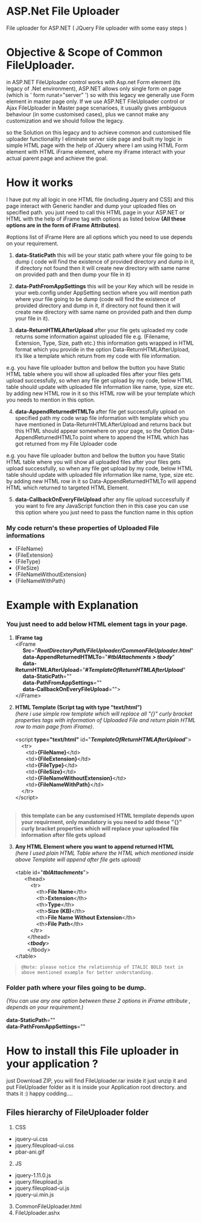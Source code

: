 # ASP.Net File Uploader
File uploader for ASP.NET ( JQuery File uploader with some easy steps )

# Objective & Scope of Common FileUploader.
in ASP.NET FileUploader control works with Asp.net Form element (its legacy of .Net environment), ASP.NET allows only single form on page (which is ' form runat="server" ') so with this legacy we generally use Form element in master page only. If we use ASP.NET FileUploader control or Ajax FileUploader in Master page scenarioes, it usually gives ambiguous behaviour (in some customised cases), plus we cannot make any customization and we should follow the legacy.  

so the Solution on this legacy and to achieve common and customised file uploader functionality I eliminate server side page and built my logic in simple HTML page with the help of JQuery where I am using HTML Form element with HTML iFrame element, where my iFrame interact with your actual parent page and achieve the goal.

# How it works 
  I have put my all logic in one HTML file (including Jquery and CSS) and this page interact with Generic handler and dump your uploaded files on specified path. you just need to call this HTML page in your ASP.NET or HTML with the help of iFrame tag with options as listed below <b>(All these options are in the form of iFrame Attributes)</b>.

#options list of iFrame
Here are all options which you need to use depends on your requirement. 

1. <b>data-StaticPath</b> 
   this will be your static path where your file going to be dump ( code will find the existence of provided directory and dump in it, if directory not found then it will create new directory with same name on provided path and then dump your file in it)

2. <b>data-PathFromAppSettings</b>
   this will be your Key which will be reside in your web.config under AppSetting section where you will mention path where your file going to be dump (code will find the existence of provided directory and dump in it, if directory not found then it will create new directory with same name on provided path and then dump your file in it).
 
3. <b>data-ReturnHTMLAfterUpload</b>
   after your file gets uploaded my code returns some information against uploaded file e.g. (Filename, Extension, Type, Size, path etc.) this information gets wrapped in HTML format which you provide in the option Data-ReturnHTMLAfterUpload, it’s like a template which return from my code with file information.

  e.g. you have file uploader button and bellow the button you have Static HTML table where you will show all uploaded files after your files gets upload successfully, so when any file get upload by my code, below HTML table should update with uploaded file information like name, type, size etc. by adding new HTML row in it so this HTML row will be your template which you needs to mention in this option. 

4. <b>data-AppendReturnedHTMLTo</b> 
   after file get successfully upload on specified path my code wrap file information with template which you have mentioned in Data-ReturnHTMLAfterUpload and returns back but this HTML should appear somewhere on your page, so the Option Data-AppendReturnedHTMLTo point where to append the HTML which has got returned from my File Uploader code 

  e.g. you have file uploader button and bellow the button you have Static HTML table where you will show all uploaded files after your files gets upload successfully, so when any file get upload by my code, below HTML table should update with uploaded file information like name, type, size etc. by adding new HTML row in it so 
Data-AppendReturnedHTMLTo will append HTML which returned to targeted HTML Element. 

5. <b>data-CallbackOnEveryFileUpload</b> 
   after any file upload successfully if you want to fire any JavaScript function then in this case you can use this option where you just need to pass the function name in this option

### My code return's these properties of Uploaded File informations 

* {FileName}
* {FileExtension}
* {FileType}
* {FileSize}
* {FileNameWithoutExtension}
* {FileNameWithPath}

# Example with Explanation

### You just need to add below HTML element tags in your page. 
1. <b>IFrame tag</b><br />
    &lt;iFrame<br />
    &nbsp;&nbsp;&nbsp;&nbsp;&nbsp;**Src**="**_RootDirectoryPath/FileUploader/CommonFileUploader.html_**"<br />
    &nbsp;&nbsp;&nbsp;&nbsp;&nbsp;**data-AppendReturnedHTMLTo**="**_#tblAttachments > tbody_**"<br />
    &nbsp;&nbsp;&nbsp;&nbsp;&nbsp;**data-ReturnHTMLAfterUpload**="**#_TemplateOfReturnHTMLAfterUpload_**"<br />
    &nbsp;&nbsp;&nbsp;&nbsp;&nbsp;**data-StaticPath**=""<br />
    &nbsp;&nbsp;&nbsp;&nbsp;&nbsp;**data-PathFromAppSettings**=""<br />
    &nbsp;&nbsp;&nbsp;&nbsp;&nbsp;**data-CallbackOnEveryFileUpload**=""><br />
    &lt;/iFrame>


2. <b>HTML Template (Script tag with type “text/html”)</b><br />
    *(here i use simple row template which will replace all "{}" curly bracket properties tags with information of Uploaded File and return plain HTML row to main page from iFrame)*.</b><br /> <br />
    &lt;script **type="text/html"** id="**_TemplateOfReturnHTMLAfterUpload_**"><br />
  	  &nbsp;&nbsp;&nbsp;&nbsp;&lt;tr><br />
       &nbsp;&nbsp;&nbsp;&nbsp;&nbsp;&nbsp;&nbsp;&lt;td>**{FileName}**&lt;/td><br />
       &nbsp;&nbsp;&nbsp;&nbsp;&nbsp;&nbsp;&nbsp;&lt;td>**{FileExtension}**&lt;/td><br />
       &nbsp;&nbsp;&nbsp;&nbsp;&nbsp;&nbsp;&nbsp;&lt;td>**{FileType}**&lt;/td><br />
       &nbsp;&nbsp;&nbsp;&nbsp;&nbsp;&nbsp;&nbsp;&lt;td>**{FileSize}**&lt;/td><br />
       &nbsp;&nbsp;&nbsp;&nbsp;&nbsp;&nbsp;&nbsp;&lt;td>**{FileNameWithoutExtension}**&lt;/td><br />
       &nbsp;&nbsp;&nbsp;&nbsp;&nbsp;&nbsp;&nbsp;&lt;td>**{FileNameWithPath}**&lt;/td><br />
      &nbsp;&nbsp;&nbsp;&nbsp;&lt;/tr><br />
   &lt;/script><br /><br />
   
> **this template can be any customised HTML template depends upon your requirment, only mandatory is you need to add these "{}" curly bracket properties which will replace your uploaded file information after file gets upload**<br />
    
3. <b>Any HTML Element where you want to append returned HTML</b><br />
*(here I used plain HTML Table where the HTML which mentioned inside above Template will append after file gets upload)*<br /><br />
    &lt;table id="**_tblAttachments_**"><br />
        &nbsp;&nbsp;&nbsp;&nbsp;&nbsp;&nbsp;&lt;thead><br />
           &nbsp;&nbsp;&nbsp;&nbsp;&nbsp;&nbsp;&nbsp;&nbsp;&nbsp;&nbsp;&lt;tr><br />
              &nbsp;&nbsp;&nbsp;&nbsp;&nbsp;&nbsp;&nbsp;&nbsp;&nbsp;&nbsp;&nbsp;&nbsp;&nbsp;&nbsp;&lt;th>**File Name**&lt;/th><br />
              &nbsp;&nbsp;&nbsp;&nbsp;&nbsp;&nbsp;&nbsp;&nbsp;&nbsp;&nbsp;&nbsp;&nbsp;&nbsp;&nbsp;&lt;th>**Extension**&lt;/th><br />
              &nbsp;&nbsp;&nbsp;&nbsp;&nbsp;&nbsp;&nbsp;&nbsp;&nbsp;&nbsp;&nbsp;&nbsp;&nbsp;&nbsp;&lt;th>**Type**&lt;/th><br />
              &nbsp;&nbsp;&nbsp;&nbsp;&nbsp;&nbsp;&nbsp;&nbsp;&nbsp;&nbsp;&nbsp;&nbsp;&nbsp;&nbsp;&lt;th>**Size (KB)**&lt;/th><br />
              &nbsp;&nbsp;&nbsp;&nbsp;&nbsp;&nbsp;&nbsp;&nbsp;&nbsp;&nbsp;&nbsp;&nbsp;&nbsp;&nbsp;&lt;th>**File Name Without Extension**&lt;/th><br />
              &nbsp;&nbsp;&nbsp;&nbsp;&nbsp;&nbsp;&nbsp;&nbsp;&nbsp;&nbsp;&nbsp;&nbsp;&nbsp;&nbsp;&lt;th>**File Path**&lt;/th><br />
           &nbsp;&nbsp;&nbsp;&nbsp;&nbsp;&nbsp;&nbsp;&nbsp;&nbsp;&nbsp;&lt;/tr><br />
        &nbsp;&nbsp;&nbsp;&nbsp;&nbsp;&nbsp;&nbsp;&nbsp;&lt;/thead><br />
        &nbsp;&nbsp;&nbsp;&nbsp;&nbsp;&nbsp;&nbsp;&nbsp;&lt;**_tbody_**><br />
        &nbsp;&nbsp;&nbsp;&nbsp;&nbsp;&nbsp;&nbsp;&nbsp;&lt;/tbody><br />
    &lt;/table><br />


> `@Note: please notice the relationship of ITALIC BOLD text in above mentioned example for better understanding.`

### Folder path where your files going to be dump.
*(You can use any one option between these 2 options in iFrame attribute , depends on your requirement.)*<br /><br />
**data-StaticPath**=""<br />
**data-PathFromAppSettings**=""<br />

# How to install this File uploader in your application ?

just Download ZIP, you will find FileUploader.rar inside it just unzip it and put FileUploader folder as it is inside your Application root directory. and thats it :) 
happy codding....

## Files hierarchy of FileUploader folder
1. CSS
  - jquery-ui.css
  - jquery.fileupload-ui.css
  - pbar-ani.gif
2. JS
  - jquery-1.11.0.js
  - jquery.fileupload.js
  - jquery.fileupload-ui.js
  - jquery-ui.min.js
3. CommonFileUploader.html
4. FileUploader.ashx
